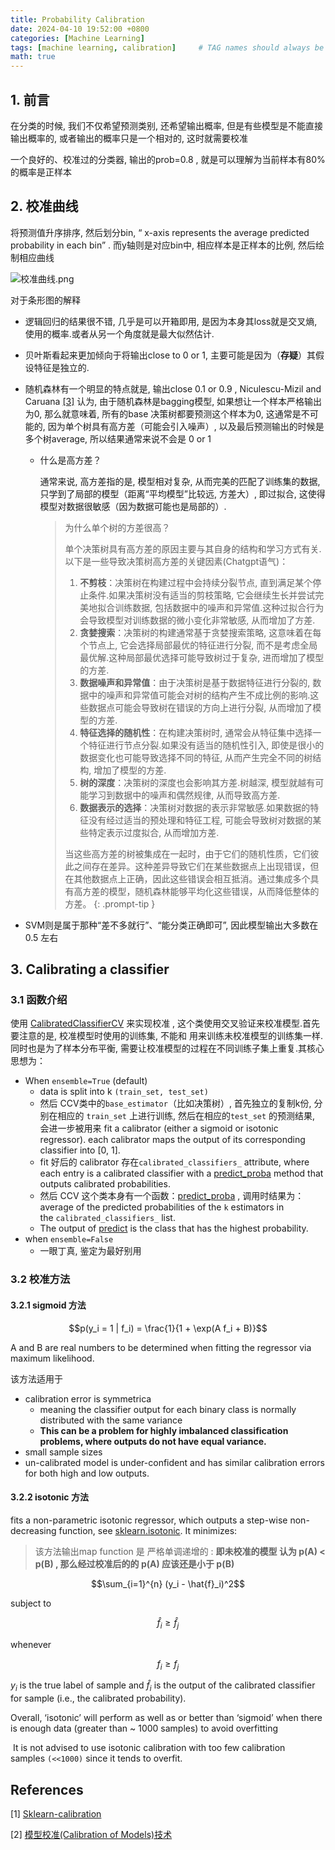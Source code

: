 ```yaml
---
title: Probability Calibration
date: 2024-04-10 19:52:00 +0800
categories: [Machine Learning]
tags: [machine learning, calibration]     # TAG names should always be lowercase
math: true
---
```


## 1. 前言

在分类的时候, 我们不仅希望预测类别, 还希望输出概率, 但是有些模型是不能直接输出概率的, 或者输出的概率只是一个相对的, 这时就需要校准


一个良好的、校准过的分类器, 输出的prob=0.8 ,  就是可以理解为当前样本有80%的概率是正样本

## 2. 校准曲线

将预测值升序排序, 然后划分bin, “ x-axis represents the average predicted probability in each bin” . 而y轴则是对应bin中, 相应样本是正样本的比例, 然后绘制相应曲线

![校准曲线.png](https://s2.loli.net/2024/04/10/APQRTWiVeMFEYgU.png)

对于条形图的解释

- 逻辑回归的结果很不错, 几乎是可以开箱即用, 是因为本身其loss就是交叉熵, 使用的概率.或者从另一个角度就是最大似然估计.

- 贝叶斯看起来更加倾向于将输出close to 0 or 1,  主要可能是因为（**存疑**）其假设特征是独立的.

- 随机森林有一个明显的特点就是, 输出close 0.1 or 0.9 ,  Niculescu-Mizil and Caruana [[3]](https://scikit-learn.org/stable/modules/calibration.html#id14) 认为, 由于随机森林是bagging模型, 如果想让一个样本严格输出为0, 那么就意味着, 所有的base 决策树都要预测这个样本为0, 这通常是不可能的, 因为单个树具有高方差（可能会引入噪声）, 以及最后预测输出的时候是多个树average, 所以结果通常来说不会是 0 or 1
    - 什么是高方差？
        
        通常来说, 高方差指的是, 模型相对复杂, 从而完美的匹配了训练集的数据, 只学到了局部的模型（距离“平均模型”比较远, 方差大）, 即过拟合, 这使得模型对数据很敏感（因为数据可能也是局部的）.
        
        > 为什么单个树的方差很高？
        > 
        > 
        > 单个决策树具有高方差的原因主要与其自身的结构和学习方式有关.以下是一些导致决策树高方差的关键因素(Chatgpt语气)：
        > 
        > 1. **不剪枝**：决策树在构建过程中会持续分裂节点, 直到满足某个停止条件.如果决策树没有适当的剪枝策略, 它会继续生长并尝试完美地拟合训练数据, 包括数据中的噪声和异常值.这种过拟合行为会导致模型对训练数据的微小变化非常敏感, 从而增加了方差.
        > 2. **贪婪搜索**：决策树的构建通常基于贪婪搜索策略, 这意味着在每个节点上, 它会选择局部最优的特征进行分裂, 而不是考虑全局最优解.这种局部最优选择可能导致树过于复杂, 进而增加了模型的方差.
        > 3. **数据噪声和异常值**：由于决策树是基于数据特征进行分裂的, 数据中的噪声和异常值可能会对树的结构产生不成比例的影响.这些数据点可能会导致树在错误的方向上进行分裂, 从而增加了模型的方差.
        > 4. **特征选择的随机性**：在构建决策树时, 通常会从特征集中选择一个特征进行节点分裂.如果没有适当的随机性引入, 即使是很小的数据变化也可能导致选择不同的特征, 从而产生完全不同的树结构, 增加了模型的方差.
        > 5. **树的深度**：决策树的深度也会影响其方差.树越深, 模型就越有可能学习到数据中的噪声和偶然规律, 从而导致高方差.
        > 6. **数据表示的选择**：决策树对数据的表示非常敏感.如果数据的特征没有经过适当的预处理和特征工程, 可能会导致树对数据的某些特定表示过度拟合, 从而增加方差.
        >
        > 当这些高方差的树被集成在一起时，由于它们的随机性质，它们彼此之间存在差异。这种差异导致它们在某些数据点上出现错误，但在其他数据点上正确，因此这些错误会相互抵消。通过集成多个具有高方差的模型，随机森林能够平均化这些错误，从而降低整体的方差。
        {: .prompt-tip }
- SVM则是属于那种“差不多就行”、“能分类正确即可”, 因此模型输出大多数在0.5 左右


## 3. Calibrating a classifier

### 3.1 函数介绍

使用 [CalibratedClassifierCV](https://scikit-learn.org/stable/modules/generated/sklearn.calibration.CalibratedClassifierCV.html#sklearn.calibration.CalibratedClassifierCV) 来实现校准 , 这个类使用交叉验证来校准模型.首先要注意的是, 校准模型时使用的训练集, 不能和 用来训练未校准模型的训练集一样.同时也是为了样本分布平衡, 需要让校准模型的过程在不同训练子集上重复.其核心思想为：

- When `ensemble=True` (default)
    - data is split into k `(train_set, test_set)`
    - 然后  CCV类中的`base_estimator`（比如决策树）,  首先独立的复制k份, 分别在相应的 `train_set` 上进行训练, 然后在相应的`test_set` 的预测结果, 会进一步被用来 fit a calibrator (either a sigmoid or isotonic regressor).  each calibrator maps the output of its corresponding classifier into [0, 1].
    - fit 好后的 calibrator 存在`calibrated_classifiers_` attribute, where each entry is a calibrated classifier with a [predict_proba](https://scikit-learn.org/stable/glossary.html#term-predict_proba) method that outputs calibrated probabilities.
    - 然后 CCV 这个类本身有一个函数：[predict_proba](https://scikit-learn.org/stable/glossary.html#term-predict_proba) ,  调用时结果为：average of the predicted probabilities of the `k` estimators in the `calibrated_classifiers_` list.
    - The output of [predict](https://scikit-learn.org/stable/glossary.html#term-predict) is the class that has the highest probability.
- when  `ensemble=False`
    - 一眼丁真, 鉴定为最好别用

### 3.2 校准方法
#### 3.2.1 sigmoid 方法

$$p(y_i = 1 | f_i) = \frac{1}{1 + \exp(A f_i + B)}$$

A and B are real numbers to be determined when fitting the regressor via maximum likelihood.

该方法适用于
- calibration error is symmetrica
    - meaning the classifier output for each binary class is normally distributed with the same variance
    - **This can be a problem for highly imbalanced classification problems, where outputs do not have equal variance.**
- small sample sizes
- un-calibrated model is under-confident and has similar calibration errors for both high and low outputs.

#### 3.2.2 isotonic 方法

fits a non-parametric isotonic regressor, which outputs a step-wise non-decreasing function, see [sklearn.isotonic](https://scikit-learn.org/stable/modules/classes.html#module-sklearn.isotonic). It minimizes:
> 该方法输出map function 是 严格单调递增的 : **即未校准的模型 认为 p(A) < p(B) , 那么经过校准后的的 p(A) 应该还是小于 p(B)**


$$\sum_{i=1}^{n} (y_i - \hat{f}_i)^2$$

subject to 

$$\hat{f}_i \geq \hat{f}_j$$

whenever

$$f_i \geq f_j$$

$y_i$ is the true label of sample and $\hat{f}_i$ is the output of the calibrated classifier for sample
(i.e., the calibrated probability).

Overall, ‘isotonic’ will perform as well as or better than ‘sigmoid’ when there is enough data (greater than ~ 1000 samples) to avoid overfitting

 It is not advised to use isotonic calibration with too few calibration samples `(<<1000)` since it tends to overfit.


## References

[1] [Sklearn-calibration](https://scikit-learn.org/stable/modules/calibration.html)

[2] [模型校准(Calibration of Models)技术](https://zhuanlan.zhihu.com/p/502959226)